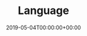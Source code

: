 ---
title: 'Language'
field: 'dcterms.language'
slug: 'dcterms-language'
description: 'A language of the resource. Terms should be in lower case ISO 639-1 (aka Alpha 2) format, for example: en, sp, sw, am, etc.'
required: False
vocabulary: 'dcterms-language.txt'
policy: 'Controlled, with values from vocabulary.'
date: '2019-05-04T00:00:00+00:00'
---
